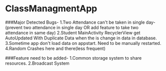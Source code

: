 # ClassManagmentApp

###Major Detected Bugs-
1.Two Attendance can't be taken in single day-(prevent two attendance in single day OR add feature to take two attendance in same day)
2.Student MainActivity RecyclerView get AutoUpdated With Duplicate Data when the is change in data in database.
3.Sometime app don't load data on appstart. Need to be manually restarted.
4.Random Crashes here and there(less frequent)

###Feature need to be added-
1.Common storage system to share resources.
2.Broadcast System
